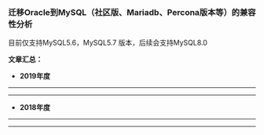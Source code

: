 ### 迁移Oracle到MySQL（社区版、Mariadb、Percona版本等）的兼容性分析
目前仅支持MySQL5.6，MySQL5.7 版本，后续会支持MySQL8.0

**文章汇总：**

+ **2019年度**
---

---

+ **2018年度**
---

---
